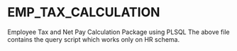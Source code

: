 # EMP_TAX_CALCULATION
Employee Tax and Net Pay Calculation Package using PLSQL
The above file contains the query script which works only on HR schema.
